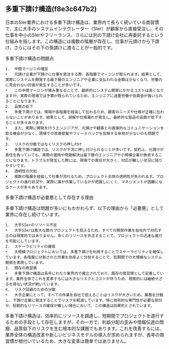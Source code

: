 多重下請け構造(f8e3c647b2)
---

日本のSIer業界における多重下請け構造は、業界内で長らく続いている商習慣で、主に大手のシステムインテグレーター（SIer）が顧客から直接受注し、その仕事を中小のSIerやフリーランス、さらには別の下請け会社に再委託するという仕組みを指します。この構造には複数の階層が存在し、仕事が元請けから下請け、さらにはその下の孫請けに渡ることが一般的です。

多重下請け構造の問題点

	1.	中間マージンの増加
	•	元請け企業が下請けに仕事を発注する際、各階層でマージンが取られます。結果として、実際にシステムを開発する最下層のエンジニアや企業に支払われる金額は少なくなり、労働力に見合わない対価が発生することが多いです。
	•	この中間マージンが積み重なることで、最終的にシステム開発にかかるコストは高くなりますが、実際の現場では予算が限られているため、エンジニアに過重労働や低賃金が強いられることになります。
	2.	品質の低下
	•	多重下請けでは、情報が各階層を経由して伝わるため、顧客のニーズや仕様が正確に伝わらないことがあります。結果として、誤解や仕様漏れが発生し、最終的な製品の品質が低下することが多々あります。
	•	また、実際に開発を行うエンジニアが、元請けや顧客との直接的なコミュニケーションを取る機会が少なく、現場での改善提案やフィードバックを反映する余地が少ないのも問題です。
	3.	リスクの分散ではなくリスクの押し付け
	•	多重下請け構造では、リスクが下流に押し付けられることが多いです。契約上、元請けが責任を負っていても、実際の運用や問題解決は最下層のエンジニアや小規模企業が負担することになります。トラブルが発生した際には、現場での責任が大きく、対応が難しい状況に陥りやすいです。
	4.	透明性の欠如
	•	複数の階層を経由して仕事が流れるため、プロジェクト全体の透明性が失われます。プロジェクトの進行状況や、実際に誰が作業しているかが把握しにくく、マネジメントが困難になるケースが多々あります。

多重下請け構造が必要悪として存在する理由

多重下請け構造は問題が多いにもかかわらず、以下の理由から「必要悪」として業界に存在し続けています。

	1.	大手SIerのリソース不足
	•	大手SIerは膨大な数のプロジェクトを抱えるため、すべての開発作業を自社内で対応するのは現実的ではありません。多くのリソースを外注することで、プロジェクトの迅速な進行を可能にしています。
	2.	スケーラビリティの確保
	•	大規模プロジェクトにおいては、多重下請けを利用することでスケーラビリティを確保しています。各階層に分割された作業を効率よく分担することで、短期間での大規模なシステム開発を実現しています。
	3.	既存の商習慣
	•	多重下請け構造は長年にわたり業界内で確立されており、既存の商習慣として定着しています。業界全体でこれを変革するには大きなリスクとコストが伴うため、現実的には継続せざるを得ない状況が続いています。
	4.	リスク回避のための分散
	•	大手企業にとって、すべての作業を自社で抱えることはリスクが大きいため、業務を分散し、下請け企業に発注することでリスクを軽減しています。特に技術的な専門性が必要な部分や、短期的なリソースの確保が難しい場合において、この構造は効果的とされています。

多重下請け構造は、効率的にリソースを調達し、短期間でプロジェクトを遂行するための手段として存在しますが、その一方で、利益分配の歪みや情報伝達の問題、品質低下のリスクを生む根本的な課題でもあります。これを改善するには、業界全体の構造改革や新しいビジネスモデルの導入が求められますが、長年の商習慣が根付いているため、大きな変革は簡単ではありません。